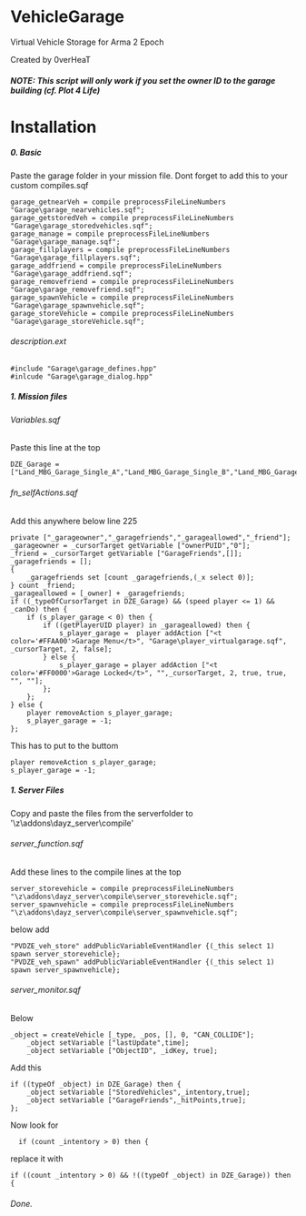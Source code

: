 VehicleGarage
=============

Virtual Vehicle Storage for Arma 2 Epoch 

Created by 0verHeaT

##### NOTE: This script will only work if you set the owner ID to the garage building (cf. Plot 4 Life)

Installation
=============
##### 0. Basic
Paste the garage folder in your mission file.
Dont forget to add this to your custom compiles.sqf
  
	garage_getnearVeh = compile preprocessFileLineNumbers "Garage\garage_nearvehicles.sqf";
	garage_getstoredVeh = compile preprocessFileLineNumbers "Garage\garage_storedvehicles.sqf";
	garage_manage = compile preprocessFileLineNumbers "Garage\garage_manage.sqf";
	garage_fillplayers = compile preprocessFileLineNumbers "Garage\garage_fillplayers.sqf";
	garage_addfriend = compile preprocessFileLineNumbers "Garage\garage_addfriend.sqf";
	garage_removefriend = compile preprocessFileLineNumbers "Garage\garage_removefriend.sqf";
	garage_spawnVehicle = compile preprocessFileLineNumbers "Garage\garage_spawnvehicle.sqf";
	garage_storeVehicle = compile preprocessFileLineNumbers "Garage\garage_storeVehicle.sqf";

###### description.ext
	
	#include "Garage\garage_defines.hpp"
	#inlcude "Garage\garage_dialog.hpp"
	
##### 1. Mission files
###### Variables.sqf
Paste this line at the top
  
	DZE_Garage = ["Land_MBG_Garage_Single_A","Land_MBG_Garage_Single_B","Land_MBG_Garage_Single_C","Land_MBG_Garage_Single_D"];
 
###### fn_selfActions.sqf
Add this anywhere below line 225
  
  	private ["_garageowner","_garagefriends","_garageallowed","_friend"];
  	_garageowner = _cursorTarget getVariable ["ownerPUID","0"];
  	_friend = _cursorTarget getVariable ["GarageFriends",[]];
  	_garagefriends = [];
  	{
  		_garagefriends set [count _garagefriends,(_x select 0)];
  	} count _friend;
  	_garageallowed = [_owner] + _garagefriends;
  	if ((_typeOfCursorTarget in DZE_Garage) && (speed player <= 1) && _canDo) then {
  		if (s_player_garage < 0) then {
	  		if ((getPlayerUID player) in _garageallowed) then {
	  			s_player_garage =  player addAction ["<t color='#FFAA00'>Garage Menu</t>", "Garage\player_virtualgarage.sqf", _cursorTarget, 2, false];
  			} else {
	  			s_player_garage = player addAction ["<t color='#FF0000'>Garage Locked</t>", "",_cursorTarget, 2, true, true, "", ""];	
	  		};
  		};
  	} else {
	  	player removeAction s_player_garage;
	  	s_player_garage = -1;		
  	};
  
This has to put to the buttom

  	player removeAction s_player_garage;
  	s_player_garage = -1;
  
 	
##### 1. Server Files
 
Copy and paste the files from the serverfolder to '\z\addons\dayz_server\compile\'
  
###### server_function.sqf
Add these lines to the compile lines at the top

	server_storevehicle = compile preprocessFileLineNumbers "\z\addons\dayz_server\compile\server_storevehicle.sqf";
	server_spawnvehicle = compile preprocessFileLineNumbers "\z\addons\dayz_server\compile\server_spawnvehicle.sqf";

below add

	"PVDZE_veh_store" addPublicVariableEventHandler {(_this select 1) spawn server_storevehicle};
	"PVDZE_veh_spawn" addPublicVariableEventHandler {(_this select 1) spawn server_spawnvehicle};

  	
###### server_monitor.sqf
Below

  	_object = createVehicle [_type, _pos, [], 0, "CAN_COLLIDE"];
    	_object setVariable ["lastUpdate",time];
    	_object setVariable ["ObjectID", _idKey, true];
    	
 Add this
 
   	if ((typeOf _object) in DZE_Garage) then {
		_object setVariable ["StoredVehicles",_intentory,true];
		_object setVariable ["GarageFriends",_hitPoints,true];
	};

Now look for 

	  if (count _intentory > 0) then {
	  
replace it with 

    if ((count _intentory > 0) && !((typeOf _object) in DZE_Garage)) then {

 
###### Done.
